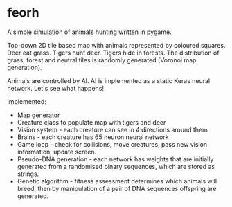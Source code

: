 # feorh
A simple simulation of animals hunting written in pygame.

Top-down 2D tile based map with animals represented by coloured squares. 
Deer eat grass. Tigers hunt deer. Tigers hide in forests. 
The distribution of grass, forest and neutral tiles is randomly generated (Voronoi map generation).

Animals are controlled by AI. 
AI is implemented as a static Keras neural network.
Let's see what happens!

Implemented:
- Map generator
- Creature class to populate map with tigers and deer
- Vision system - each creature can see in 4 directions around them
- Brains - each creature has 65 neuron neural network
- Game loop - check for collisions, move creatures, pass new vision information, update screen.
- Pseudo-DNA generation - each network has weights that are initially generated from a randomised binary sequences, which are stored as strings.
- Genetic algorithm - fitness assessment determines which animals will breed, then by manipulation of a pair of DNA sequences offspring are generated.
